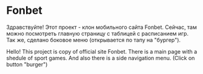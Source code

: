 # Fonbet
Здравствуйте!
Этот проект - клон мобильного сайта Fonbet.
Сейчас, там можно посмотреть главную страницу с таблицей с расписанием игр.
Так же, сделано боковое меню (открывается по тапу на "бургер").

Hello!
This project is copy of official site Fonbet.
There is a main page with a shedule of sport games.
And also there is a side navigation menu. (Click on button "burger")
